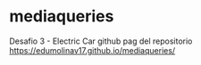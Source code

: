 # mediaqueries
Desafio 3 - Electric Car
github pag del repositorio https://edumolinav17.github.io/mediaqueries/
